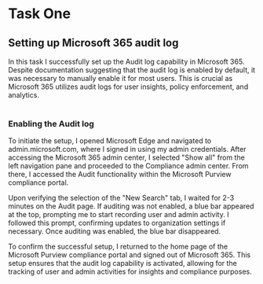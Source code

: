 # Task One

<h2>Setting up Microsoft 365 audit log</h2>
In this task I successfully set up the Audit log capability in Microsoft 365.
Despite documentation suggesting that the audit log is enabled by default, it was necessary to manually enable it for most users. 
This is crucial as Microsoft 365 utilizes audit logs for user insights, policy enforcement, and analytics.

<br/>
<br/>

<h3>Enabling the Audit log</h3>

To initiate the setup, I opened Microsoft Edge and navigated to admin.microsoft.com, where I signed in using my admin credentials. 
After accessing the Microsoft 365 admin center, I selected "Show all" from the left navigation pane and proceeded to the Compliance admin center. 
From there, I accessed the Audit functionality within the Microsoft Purview compliance portal.

Upon verifying the selection of the "New Search" tab, I waited for 2-3 minutes on the Audit page. 
If auditing was not enabled, a blue bar appeared at the top, prompting me to start recording user and admin activity. 
I followed this prompt, confirming updates to organization settings if necessary. Once auditing was enabled, the blue bar disappeared.

To confirm the successful setup, I returned to the home page of the Microsoft Purview compliance portal and signed out of Microsoft 365. 
This setup ensures that the audit log capability is activated, allowing for the tracking of user and admin activities for insights and compliance purposes.

<br/>
<br/>
